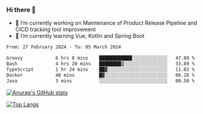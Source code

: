 ### Hi there 👋

- 🔭 I’m currently working on Maintenance of Product Release Pipeline and CICD tracking tool improvement
- 🌱 I’m currently learning Vue, Kotlin and Spring Boot

<!--START_SECTION:waka-->

```txt
From: 27 February 2024 - To: 05 March 2024

Groovy            6 hrs 8 mins    ████████████░░░░░░░░░░░░░   47.89 %
Bash              4 hrs 20 mins   ████████▒░░░░░░░░░░░░░░░░   33.89 %
TypeScript        1 hr 24 mins    ██▓░░░░░░░░░░░░░░░░░░░░░░   11.02 %
Docker            48 mins         █▓░░░░░░░░░░░░░░░░░░░░░░░   06.28 %
Java              3 mins          ░░░░░░░░░░░░░░░░░░░░░░░░░   00.50 %
```

<!--END_SECTION:waka-->

[![Anurag's GitHub stats](https://github-readme-stats.vercel.app/api?username=yunhao981&show_icons=true&theme=solarized-dark)](https://github.com/anuraghazra/github-readme-stats)

[![Top Langs](https://github-readme-stats.vercel.app/api/top-langs/?username=yunhao981&theme=solarized-dark&layout=compact)](https://github.com/anuraghazra/github-readme-stats)

<!--
**yunhao981/yunhao981** is a ✨ _special_ ✨ repository because its `README.md` (this file) appears on your GitHub profile.

Here are some ideas to get you started:

- 🔭 I’m currently working on Maintenance of Release Pipeline and CICD tracking tool improvement
- 🌱 I’m currently learning Vue, Kotlin and Spring Boot
- 👯 I’m looking to collaborate on ...
- 🤔 I’m looking for help with ...
- 💬 Ask me about ...
- 📫 How to reach me: ...
- 😄 Pronouns: ...
- ⚡ Fun fact: ...
-->



